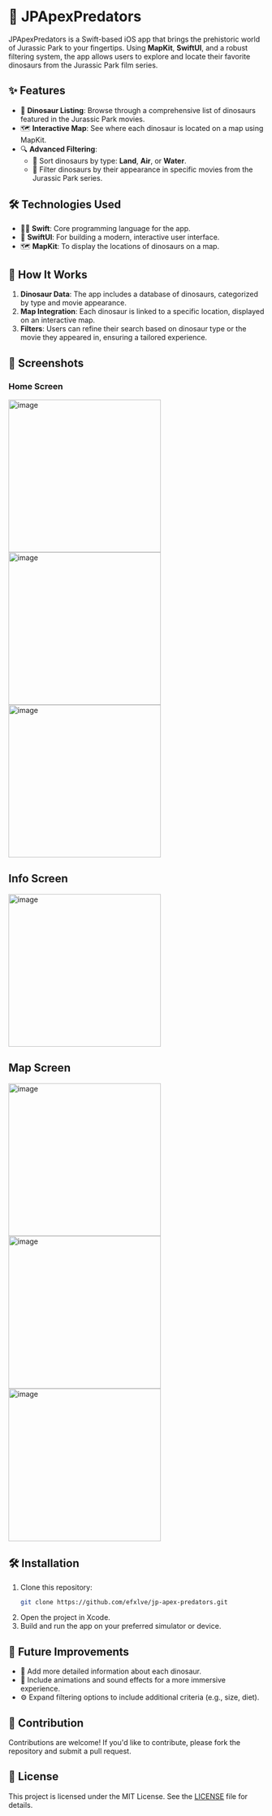 # 🦖 JPApexPredators

JPApexPredators is a Swift-based iOS app that brings the prehistoric world of Jurassic Park to your fingertips. Using **MapKit**, **SwiftUI**, and a robust filtering system, the app allows users to explore and locate their favorite dinosaurs from the Jurassic Park film series.

## ✨ Features

- 🦕 **Dinosaur Listing**: Browse through a comprehensive list of dinosaurs featured in the Jurassic Park movies.
- 🗺️ **Interactive Map**: See where each dinosaur is located on a map using MapKit.
- 🔍 **Advanced Filtering**:
  - 🦘 Sort dinosaurs by type: **Land**, **Air**, or **Water**.
  - 🎥 Filter dinosaurs by their appearance in specific movies from the Jurassic Park series.

## 🛠️ Technologies Used

- 🧑‍💻 **Swift**: Core programming language for the app.
- 🎨 **SwiftUI**: For building a modern, interactive user interface.
- 🗺️ **MapKit**: To display the locations of dinosaurs on a map.

## 🚀 How It Works

1. **Dinosaur Data**: The app includes a database of dinosaurs, categorized by type and movie appearance.
2. **Map Integration**: Each dinosaur is linked to a specific location, displayed on an interactive map.
3. **Filters**: Users can refine their search based on dinosaur type or the movie they appeared in, ensuring a tailored experience.

## 📸 Screenshots

### Home Screen

<img width="300" alt="image" src="https://github.com/user-attachments/assets/4c53c8a1-fd1f-4eae-af14-4bd71f641ddc">

<img width="300" alt="image" src="https://github.com/user-attachments/assets/1c5d5176-6bcf-4e36-a3b1-060fddb0f3e1">

<img width="300" alt="image" src="https://github.com/user-attachments/assets/41f7b690-def4-47c8-8bf6-2a35df13e8e5">

## Info Screen

<img width="300" alt="image" src="https://github.com/user-attachments/assets/6d4a6e1d-9e44-478b-8b0c-873ad58c608f">

## Map Screen

<img width="300" alt="image" src="https://github.com/user-attachments/assets/f7ddf801-325c-4535-b8c3-ff02e44e77b1">

<img width="300" alt="image" src="https://github.com/user-attachments/assets/b6f33a43-2e98-4e2e-82fb-f9ae8bc4b451">

<img width="300" alt="image" src="https://github.com/user-attachments/assets/78c8c40e-c1e0-4015-9922-5b6119f08ec3">

## 🛠️ Installation

1. Clone this repository:
   ```bash
   git clone https://github.com/efxlve/jp-apex-predators.git
   ```
2. Open the project in Xcode.
3. Build and run the app on your preferred simulator or device.

## 🌟 Future Improvements

- 🦴 Add more detailed information about each dinosaur.
- 🎵 Include animations and sound effects for a more immersive experience.
- ⚙️ Expand filtering options to include additional criteria (e.g., size, diet).

## 🤝 Contribution

Contributions are welcome! If you'd like to contribute, please fork the repository and submit a pull request.

## 📜 License

This project is licensed under the MIT License. See the [LICENSE](LICENSE) file for details.
